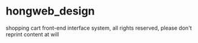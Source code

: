# hongweb_design
shopping cart front-end interface system,  all rights reserved, please don't reprint content at will
